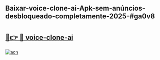 ## Baixar-voice-clone-ai-Apk-sem-anúncios-desbloqueado-completamente-2025-#ga0v8

# <h2><a href="https://ainizakaria.my?title=voice-clone-ai&ref=20M">🔗👉 🔴 voice-clone-ai</a></h2>

[![acn](https://github.com/user-attachments/assets/0f9c940e-d8b0-45ae-aac7-cd30a18b3e1c)](https://ainizakaria.my?title=voice-clone-ai&ref=20M)


